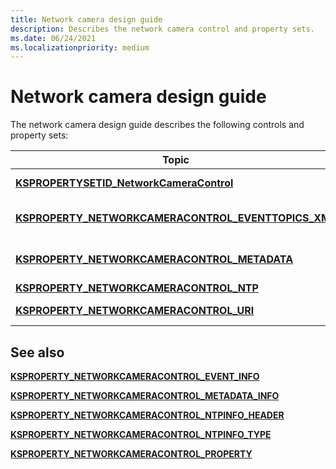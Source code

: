 ```yaml
---
title: Network camera design guide
description: Describes the network camera control and property sets.
ms.date: 06/24/2021
ms.localizationpriority: medium
---
```


# Network camera design guide

The network camera design guide describes the following controls and property sets:

| Topic | Description |
|--|--|
| [**KSPROPERTYSETID_NetworkCameraControl**](kspropertysetid-networkcameracontrol.md) | Defines the **KSPROPERTYSETID_NetworkCameraControl** property set ID. |
| [**KSPROPERTY_NETWORKCAMERACONTROL_EVENTTOPICS_XML**](ksproperty-networkcameracontrol-eventtopics-xml.md) | Describes the **KSPROPERTY_NETWORKCAMERACONTROL_EVENTTOPICS_XML** property usage. |
| [**KSPROPERTY_NETWORKCAMERACONTROL_METADATA**](ksproperty-networkcameracontrol-metadata.md) | Describes the KSPROPERTY_NETWORKCAMERACONTROL_METADATA property usage. |
| [**KSPROPERTY_NETWORKCAMERACONTROL_NTP**](ksproperty-networkcameracontrol-ntp.md) | Enables aquiring the NTP server on a Onvif protocol camera. |
| [**KSPROPERTY_NETWORKCAMERACONTROL_URI**](ksproperty-networkcameracontrol-uri.md) | Enables aquiring the stream URI payload from a Onvif protocol camera. |

## See also

[**KSPROPERTY_NETWORKCAMERACONTROL_EVENT_INFO**](/windows-hardware/drivers/ddi/ksmedia/ns-ksmedia-ksproperty_networkcameracontrol_event_info)

[**KSPROPERTY_NETWORKCAMERACONTROL_METADATA_INFO**](/windows-hardware/drivers/ddi/ksmedia/ns-ksmedia-ksproperty_networkcameracontrol_metadata_info)

[**KSPROPERTY_NETWORKCAMERACONTROL_NTPINFO_HEADER**](/windows-hardware/drivers/ddi/ksmedia/ns-ksmedia-ksproperty_networkcameracontrol_ntpinfo_header)

[**KSPROPERTY_NETWORKCAMERACONTROL_NTPINFO_TYPE**](/windows-hardware/drivers/ddi/ksmedia/ne-ksmedia-ksproperty_networkcameracontrol_ntpinfo_type)

[**KSPROPERTY_NETWORKCAMERACONTROL_PROPERTY**](/windows-hardware/drivers/ddi/ksmedia/ne-ksmedia-ksproperty_networkcameracontrol_property)
